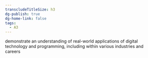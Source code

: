 ```yaml
---
transcludeTitleSize: h3
dg-publish: true
dg-home-link: false
tags:
  - A3
---
```

demonstrate an understanding of real-world applications of digital technology and programming, including within various industries and careers